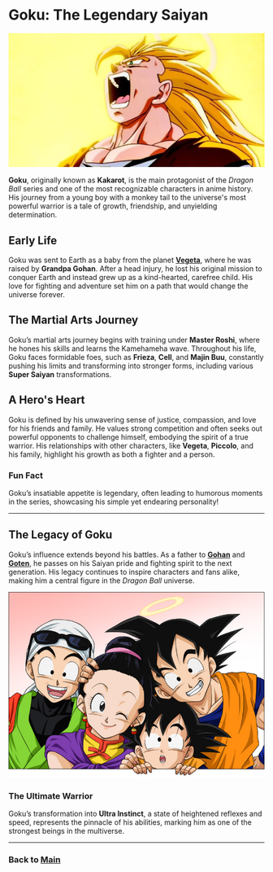 # Goku: The Legendary Saiyan
![alt text](image-7.png)



**Goku**, originally known as **Kakarot**, is the main protagonist of the *Dragon Ball* series and one of the most recognizable characters in anime history. His journey from a young boy with a monkey tail to the universe's most powerful warrior is a tale of growth, friendship, and unyielding determination.

## Early Life

Goku was sent to Earth as a baby from the planet **[Vegeta](vegeta.md)**, where he was raised by **Grandpa Gohan**. After a head injury, he lost his original mission to conquer Earth and instead grew up as a kind-hearted, carefree child. His love for fighting and adventure set him on a path that would change the universe forever.

## The Martial Arts Journey

Goku’s martial arts journey begins with training under **Master Roshi**, where he hones his skills and learns the Kamehameha wave. Throughout his life, Goku faces formidable foes, such as **Frieza**, **Cell**, and **Majin Buu**, constantly pushing his limits and transforming into stronger forms, including various **Super Saiyan** transformations.

## A Hero's Heart

Goku is defined by his unwavering sense of justice, compassion, and love for his friends and family. He values strong competition and often seeks out powerful opponents to challenge himself, embodying the spirit of a true warrior. His relationships with other characters, like **Vegeta**, **Piccolo**, and his family, highlight his growth as both a fighter and a person.

### Fun Fact

Goku’s insatiable appetite is legendary, often leading to humorous moments in the series, showcasing his simple yet endearing personality!

---

## The Legacy of Goku

Goku’s influence extends beyond his battles. As a father to **[Gohan](gohan.md)** and **[Goten](goten.md)**, he passes on his Saiyan pride and fighting spirit to the next generation. His legacy continues to inspire characters and fans alike, making him a central figure in the *Dragon Ball* universe.




![alt text](image-8.png)





### The Ultimate Warrior

Goku’s transformation into **Ultra Instinct**, a state of heightened reflexes and speed, represents the pinnacle of his abilities, marking him as one of the strongest beings in the multiverse.

---

### Back to **[Main](mainfile.md)**

